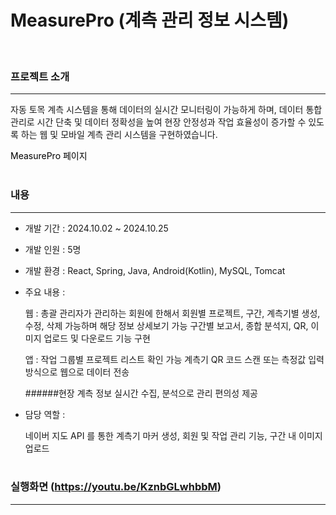 # MeasurePro (계측 관리 정보 시스템)
<br>

### 프로젝트 소개

---

자동 토목 계측 시스템을 통해 데이터의 실시간 모니터링이 가능하게 하며, 데이터 통합 관리로 시간 단축 및 데이터 정확성을 높여 현장 안정성과 작업 효율성이 증가할 수 있도록 하는 웹 및 모바일 계측 관리 시스템을 구현하였습니다.
<br>

<a target="_blank" style="text-decoration:none; color:black;" href="http://3.39.142.235:8080/MeasurePro">MeasurePro 페이지</a>
<br><br>

### 내용

---

* 개발 기간 : 2024.10.02 ~ 2024.10.25

* 개발 인원 : 5명

* 개발 환경 : React, Spring, Java, Android(Kotlin), MySQL, Tomcat

* 주요 내용 :

  웹 : 총괄 관리자가 관리하는 회원에 한해서 회원별 프로젝트, 구간, 계측기별 생성, 수정, 삭제 가능하며 해당 정보 상세보기 가능
  구간별 보고서, 종합 분석지, QR, 이미지 업로드 및 다운로드 기능 구현
  
  앱 : 작업 그룹별 프로젝트 리스트 확인 가능
  계측기 QR 코드 스캔 또는 측정값 입력 방식으로 웹으로 데이터 전송
  
  ######현장 계측 정보 실시간 수집, 분석으로 관리 편의성 제공

* 담당 역할 :

  네이버 지도 API 를 통한 계측기 마커 생성, 회원 및 작업 관리 기능, 구간 내 이미지 업로드
<br><br>

### 실행화면 (https://youtu.be/KznbGLwhbbM)

---
